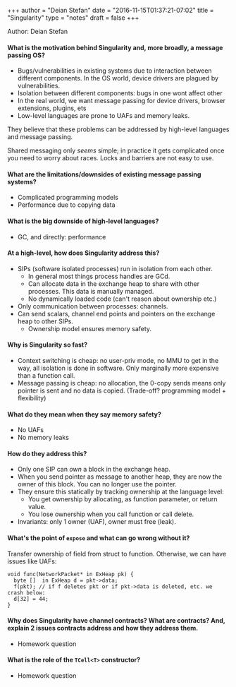+++
author = "Deian Stefan"
date = "2016-11-15T01:37:21-07:02"
title = "Singularity"
type = "notes"
draft = false
+++

Author: Deian Stefan

#### What is the motivation behind Singularity and, more broadly, a message passing OS?

- Bugs/vulnerabilities in existing systems due to interaction between different
  components. In the OS world, device drivers are plagued by vulnerabilities.
- Isolation between different components: bugs in one wont affect other
- In the real world, we want message passing for device drivers, browser
  extensions, plugins, ets
- Low-level languages are prone to UAFs and memory leaks.

They believe that these problems can be addressed by high-level languages and message passing.

Shared messaging only _seems_ simple; in practice it gets complicated once you
need to worry about races. Locks and barriers are not easy to use.

#### What are the limitations/downsides of existing message passing systems?

- Complicated programming models
- Performance due to copying data

#### What is the big downside of high-level languages?

- GC, and directly: performance

#### At a high-level, how does Singularity address this?

- SIPs (software isolated processes) run in isolation from each other.
  - In general most things process handles are GCd.
  - Can allocate data in the exchange heap to share with other processes. This
    data is manually managed.
  - No dynamically loaded code (can't reason about ownership etc.)
- Only communication between processes: channels.
- Can send scalars, channel end points and pointers on the exchange heap to
  other SIPs.
  - Ownership model ensures memory safety.

#### Why is Singularity so fast?

- Context switching is cheap: no user-priv mode, no MMU to get in the way, all
  isolation is done in software. Only marginally more expensive than a function
  call.
- Message passing is cheap: no allocation, the 0-copy sends means only pointer
  is sent and no data is copied. (Trade-off? programming model + flexibility)

#### What do they mean when they say memory safety?

- No UAFs
- No memory leaks

#### How do they address this?

- Only one SIP can _own_ a block in the exchange heap.
- When you send pointer as message to another heap, they are now the owner of
  this block. You can no longer use the pointer.
- They ensure this statically by tracking ownership at the language level:
   - You get ownership by allocating, as function parameter, or return value.
   - You lose ownership when you call function or call delete.
- Invariants: only 1 owner (UAF), owner must free (leak).

#### What's the point of `expose` and what can go wrong without it?

Transfer ownership of field from struct to function. Otherwise, we can have
issues like UAFs:

```
void func(NetworkPacket* in ExHeap pk) {
  byte []  in ExHeap d = pkt->data;
  f(pkt); // if f deletes pkt or if pkt->data is deleted, etc. we crash below:
  d[32] = 44;
}
```

#### Why does Singularity have channel contracts? What are contracts? And, explain 2 issues contracts address and how they address them.

- Homework question

#### What is the role of the `TCell<T>` constructor?  

- Homework question
